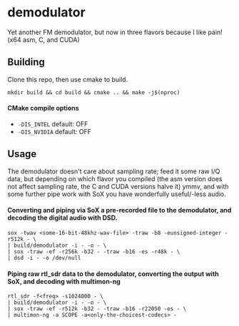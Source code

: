 # demodulator
Yet another FM demodulator, but now in three flavors because I like pain! (x64 asm, C, and CUDA)
## Building
Clone this repo, then use cmake to build.

`mkdir build && cd build && cmake .. && make -j$(nproc)`
#### CMake compile options 
- `-DIS_INTEL` default: OFF
- `-DIS_NVIDIA` default: OFF
## Usage
The demodulator doesn't care about sampling rate; feed it some raw I/Q data, but depending on which flavor you compiled (the asm version does not affect sampling rate, the C and CUDA versions halve it) ymmv, and with some further pipe work with SoX you have wonderfully useful/-less audio.
 #### Converting and piping via SoX a pre-recorded file to the demodulator, and decoding the digital audio with DSD.
```
sox -twav <some-16-bit-48khz-wav-file> -traw -b8 -eunsigned-integer -r512k - \
| build/demodulator -i - -o - \
| sox -traw -ef -r256k -b32 - -traw -b16 -es -r48k - \
| dsd -i - -o /dev/null
```
#### Piping raw rtl_sdr data to the demodulator, converting the output with SoX, and decoding with multimon-ng
```
rtl_sdr -f<freq> -s1024000 - \
| build/demodulator -i - -o - \
| sox -traw -ef -r512k -b32 - -traw -b16 -r22050 -es - \
| multimon-ng -a SCOPE -a<only-the-choicest-codecs> -
```
